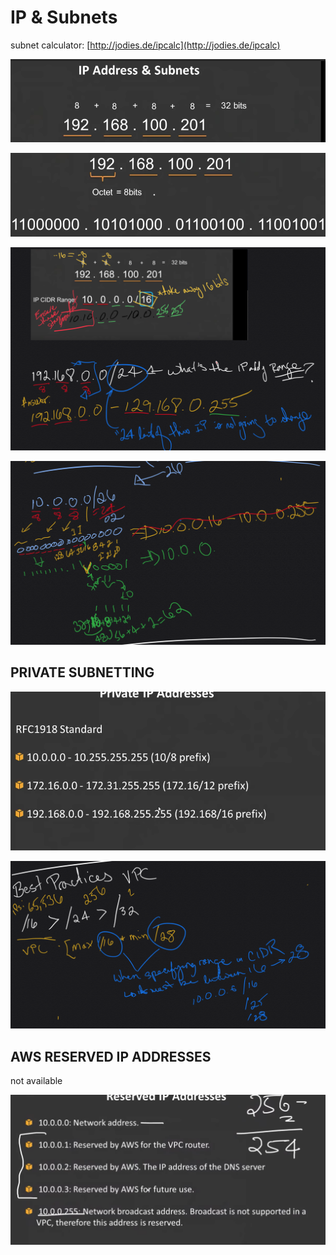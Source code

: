# IP & Subnets

subnet calculator: [http://jodies.de/ipcalc](http://jodies.de/ipcalc)

![](../../.gitbook/assets/image%20%2810%29.png)

![](../../.gitbook/assets/image%20%2869%29.png)

![](../../.gitbook/assets/image%20%2852%29.png)

![](../../.gitbook/assets/image%20%28105%29.png)

## PRIVATE SUBNETTING

![](../../.gitbook/assets/image%20%28122%29.png)



![](../../.gitbook/assets/image%20%2836%29.png)

## AWS RESERVED IP ADDRESSES

not available

![](../../.gitbook/assets/image%20%284%29.png)

